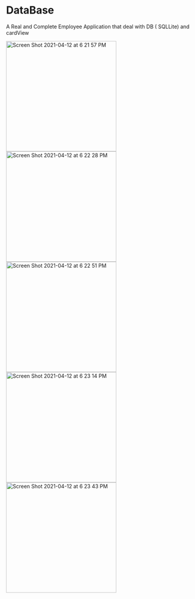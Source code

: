 # DataBase
A Real and Complete Employee Application that deal with DB ( SQLLite) and  cardView 


<img width="300" alt="Screen Shot 2021-04-12 at 6 21 57 PM" src="https://user-images.githubusercontent.com/68019656/114419281-f82fbd80-9bbb-11eb-88a0-1870c8ee54e6.png">

<img width="300" alt="Screen Shot 2021-04-12 at 6 22 28 PM" src="https://user-images.githubusercontent.com/68019656/114419376-0aa9f700-9bbc-11eb-97d6-c35b42dafa76.png">
<img width="300" alt="Screen Shot 2021-04-12 at 6 22 51 PM" src="https://user-images.githubusercontent.com/68019656/114419436-1ac1d680-9bbc-11eb-9e25-389280015de1.png">
<img width="300" alt="Screen Shot 2021-04-12 at 6 23 14 PM" src="https://user-images.githubusercontent.com/68019656/114419503-26ad9880-9bbc-11eb-97d8-3d265e3b3d11.png">
<img width="300" alt="Screen Shot 2021-04-12 at 6 23 43 PM" src="https://user-images.githubusercontent.com/68019656/114419581-37f6a500-9bbc-11eb-88ef-37e4c180d31e.png">
